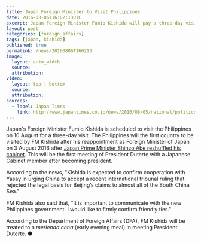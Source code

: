 ```yaml
---
title: Japan Foreign Minister to Visit Philippines
date: 2016-08-06T16:02:13UTC
excerpt: Japan Foreign Minister Fumio Kishida will pay a three-day visit to the Philippines starting on 10 August to meet with President Rodrigo Duterte and Department of Foreign Affairs Secretary Perfecto Yasay.
layout: post
categories: [foreign_affairs]
tags: [japan, kishida]
published: true
permalink: /news/20160806T160213
image:
  layout: auto_width
  source: 
  attribution: 
video:
  layout: top | bottom
  source: 
  attribution:
sources:
  - label: Japan Times
    link: http://www.japantimes.co.jp/news/2016/08/05/national/politics-diplomacy/kishida-visit-philippines-security-talks/
---
```


Japan's Foreign Minister Fumio Kishida is scheduled to visit the Philippines on 10 August for a three-day visit.
The Philippines will the first country to be visited by FM Kishida after his reappointment as Foreign Minister of Japan on 3 August 2016 after [Japan Prime Minister Shinzo Abe reshuffled his cabinet](http://www.japantimes.co.jp/news/2016/08/03/national/politics-diplomacy/abe-looks-retain-key-ministers-reshuffle-defense-chief-pick-may-irk-beijing-seoul/#.V633d2ScHiw).
This will be the first meeting of President Duterte with a Japanese Cabinet member after becoming president.

According to the news, "Kishida is expected to confirm cooperation with Yasay in urging China to accept a recent international tribunal ruling that rejected the legal basis for Beijing’s claims to almost all of the South China Sea."

FM Kishida also said that, "It is important to communicate with the new Philippines government. I would like to firmly confirm friendly ties."

According to the Department of Foreign Affairs (DFA), FM Kishida will be treated to a _merienda cena_ (early evening meal) in meeting President Duterte.
&#x25cf;
